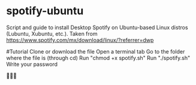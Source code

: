 # spotify-ubuntu
Script and guide to install Desktop Spotify on Ubuntu-based Linux distros (Lubuntu, Xubuntu, etc.). Taken from https://www.spotify.com/mx/download/linux/?referrer=dwp

#Tutorial
Clone or download the file
Open a terminal tab
Go to the folder where the file is (through cd)
Run "chmod +x spotify.sh"
Run "./spotify.sh"
Write your password

🧡🐧🧡
